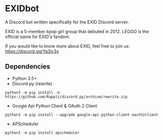 # EXIDbot

A Discord bot written specifically for the EXID Discord server.

EXID is a 5-member kpop girl group that debuted in 2012.
LEGGO is the official name for EXID's fandom.

If you would like to know more about EXID, feel free to join us: https://discord.gg/Ya3jc3v

## Dependencies

- Python 3.5+
- Discord.py (rewrite)

`python3 -m pip install -U https://github.com/Rapptz/discord.py/archive/rewrite.zip`

- Google Api Python Client & OAuth 2 Client

`python3 -m pip install --upgrade google-api-python-client oauth2client`

- APScheduler

`python3 -m pip install apscheduler`
